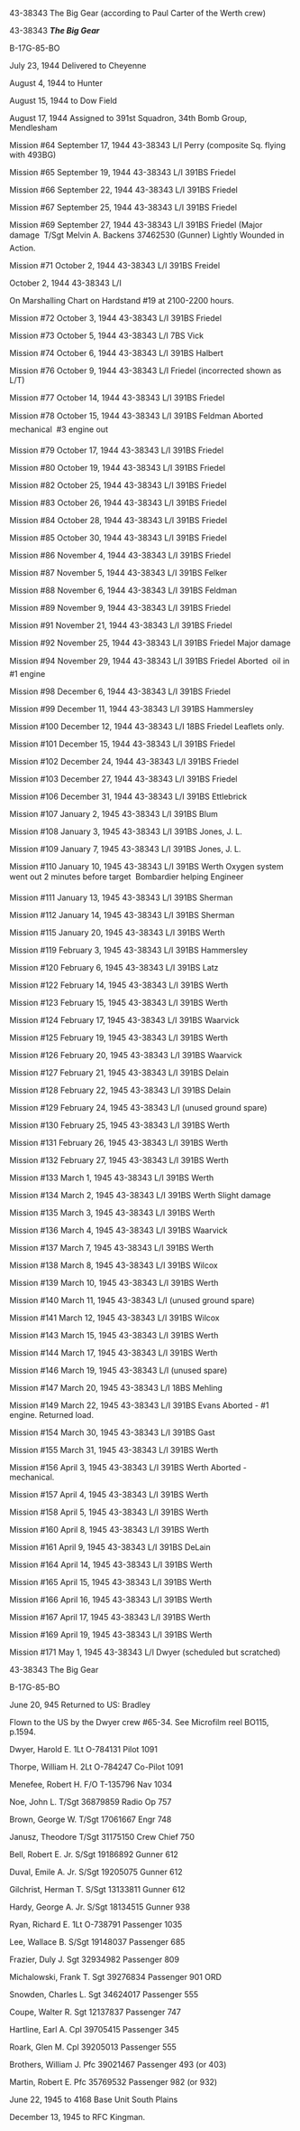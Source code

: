 





43-38343 The Big Gear (according to Paul Carter of the Werth crew)






 




43-38343 ***The Big Gear*** 

B-17G-85-BO

July 23, 1944 Delivered to Cheyenne

August 4, 1944 to Hunter

August 15, 1944 to Dow Field

August 17, 1944 Assigned to 391st Squadron, 34th
Bomb Group, Mendlesham

Mission #64 September 17, 1944 43-38343 L/I Perry (composite
Sq. flying with 493BG)

Mission #65 September 19, 1944 43-38343 L/I 391BS Friedel

Mission #66 September 22, 1944 43-38343 L/I 391BS Friedel

Mission #67 September 25, 1944 43-38343 L/I 391BS Friedel

Mission #69 September 27, 1944 43-38343 L/I 391BS
Friedel (Major damage  T/Sgt Melvin
A. Backens 37462530 (Gunner) Lightly Wounded in Action.

Mission #71 October 2, 1944 43-38343 L/I 391BS Freidel

  October 2, 1944 43-38343 L/I

On Marshalling Chart on Hardstand #19 at 2100-2200 hours.

Mission #72 October 3, 1944 43-38343 L/I 391BS Friedel

Mission #73 October 5, 1944 43-38343 L/I 7BS Vick

Mission #74 October 6, 1944 43-38343 L/I 391BS Halbert

Mission #76 October 9, 1944 43-38343 L/I Friedel
(incorrected shown as L/T)

Mission #77 October 14, 1944 43-38343 L/I 391BS Friedel

Mission #78 October 15, 1944 43-38343 L/I 391BS
Feldman Aborted  mechanical 
#3 engine out

Mission #79 October 17, 1944 43-38343 L/I 391BS Friedel

Mission #80 October 19, 1944 43-38343 L/I 391BS Friedel

Mission #82 October 25, 1944 43-38343 L/I 391BS Friedel

Mission #83 October 26, 1944 43-38343 L/I 391BS Friedel

Mission #84 October 28, 1944 43-38343 L/I 391BS Friedel

Mission #85 October 30, 1944 43-38343 L/I 391BS Friedel

Mission #86 November 4, 1944 43-38343 L/I 391BS Friedel

Mission #87 November 5, 1944 43-38343 L/I 391BS Felker

Mission #88 November 6, 1944 43-38343 L/I 391BS Feldman

Mission #89 November 9, 1944 43-38343 L/I 391BS Friedel

Mission #91 November 21, 1944 43-38343 L/I 391BS Friedel

Mission #92 November 25, 1944 43-38343 L/I 391BS
Friedel Major damage

Mission #94 November 29, 1944 43-38343 L/I 391BS
Friedel Aborted  oil in #1 engine

Mission #98 December 6, 1944 43-38343 L/I 391BS Friedel

Mission #99 December 11, 1944 43-38343 L/I 391BS Hammersley

Mission #100 December 12, 1944 43-38343 L/I 18BS
Friedel Leaflets only.

Mission #101 December 15, 1944 43-38343 L/I 391BS Friedel

Mission #102 December 24, 1944 43-38343 L/I 391BS Friedel

Mission #103 December 27, 1944 43-38343 L/I 391BS Friedel

Mission #106 December 31, 1944 43-38343 L/I 391BS Ettlebrick

Mission #107 January 2, 1945 43-38343 L/I 391BS Blum

Mission #108 January 3, 1945 43-38343 L/I 391BS Jones, J. L.

Mission #109 January 7, 1945 43-38343 L/I 391BS Jones, J. L.

Mission #110 January 10, 1945 43-38343 L/I 391BS
Werth Oxygen system
went out 2 minutes before target  Bombardier helping Engineer

Mission #111 January 13, 1945 43-38343 L/I 391BS Sherman

Mission #112 January 14, 1945 43-38343 L/I 391BS Sherman

Mission #115 January 20, 1945 43-38343 L/I 391BS Werth

Mission #119 February 3, 1945 43-38343 L/I 391BS Hammersley

Mission #120 February 6, 1945 43-38343 L/I 391BS Latz

Mission #122 February 14, 1945 43-38343 L/I 391BS Werth

Mission #123 February 15, 1945 43-38343 L/I 391BS Werth

Mission #124 February 17, 1945 43-38343 L/I 391BS Waarvick

Mission #125 February 19, 1945 43-38343 L/I 391BS Werth

Mission #126 February 20, 1945 43-38343 L/I 391BS Waarvick

Mission #127 February 21, 1945 43-38343 L/I 391BS Delain

Mission #128 February 22, 1945 43-38343 L/I 391BS Delain

Mission #129 February 24, 1945 43-38343 L/I (unused ground
spare)

Mission #130 February 25, 1945 43-38343 L/I 391BS Werth

Mission #131 February 26, 1945 43-38343 L/I 391BS Werth

Mission #132 February 27, 1945 43-38343 L/I 391BS Werth

Mission #133 March 1, 1945 43-38343 L/I 391BS Werth

Mission #134 March 2, 1945 43-38343 L/I 391BS
Werth
Slight damage

Mission #135 March 3, 1945 43-38343 L/I 391BS Werth

Mission #136 March 4, 1945 43-38343 L/I 391BS Waarvick

Mission #137 March 7, 1945 43-38343 L/I 391BS Werth

Mission #138 March 8, 1945 43-38343 L/I 391BS Wilcox

Mission #139 March 10, 1945 43-38343 L/I 391BS Werth

Mission #140 March 11, 1945 43-38343 L/I (unused ground spare)

Mission #141 March 12, 1945 43-38343 L/I 391BS Wilcox

Mission #143 March 15, 1945 43-38343 L/I 391BS Werth

Mission #144 March 17, 1945 43-38343 L/I 391BS Werth

Mission #146 March 19, 1945 43-38343 L/I (unused spare)

Mission #147 March 20, 1945 43-38343 L/I 18BS Mehling

Mission #149 March 22, 1945 43-38343 L/I 391BS
Evans
Aborted \- #1 engine. Returned load.

Mission #154 March 30, 1945 43-38343 L/I 391BS Gast

Mission #155 March 31, 1945 43-38343 L/I 391BS Werth

Mission #156 April 3, 1945 43-38343 L/I 391BS Werth
Aborted \- mechanical.

Mission #157 April 4, 1945 43-38343 L/I 391BS Werth

Mission #158 April 5, 1945 43-38343 L/I 391BS Werth

Mission #160 April 8, 1945 43-38343 L/I 391BS Werth

Mission #161 April 9, 1945 43-38343 L/I 391BS DeLain

Mission #164 April 14, 1945 43-38343 L/I 391BS Werth

Mission #165 April 15, 1945 43-38343 L/I 391BS Werth

Mission #166 April 16, 1945 43-38343 L/I 391BS Werth

Mission #167 April 17, 1945 43-38343 L/I 391BS Werth

Mission #169 April 19, 1945 43-38343 L/I 391BS Werth

Mission #171 May 1, 1945 43-38343 L/I Dwyer (scheduled but
scratched)

43-38343 The Big Gear

B-17G-85-BO

June 20, 945 Returned to US: Bradley

Flown to the US by the Dwyer crew #65-34. See Microfilm reel
BO115, p.1594.

Dwyer, Harold
E.
1Lt
O-784131
Pilot
1091

Thorpe, William
H.
2Lt
O-784247
Co-Pilot
1091

Menefee, Robert
H.
F/O T-135796
Nav
1034

Noe, John
L.
T/Sgt
36879859
Radio
Op
757

Brown, George
W.
T/Sgt
17061667
Engr
748

Janusz,
Theodore
T/Sgt 31175150
Crew
Chief
750

Bell, Robert E.
Jr.  S/Sgt
19186892
Gunner
612

Duval, Emile A.
Jr.
S/Sgt 19205075
Gunner
612

Gilchrist, Herman
T.
S/Sgt 13133811
Gunner
612

Hardy, George A.
Jr.
S/Sgt 18134515
Gunner
938

Ryan, Richard
E.
1Lt
O-738791
Passenger
1035

Lee, Wallace B.
S/Sgt 19148037
Passenger
685

Frazier, Duly
J.
Sgt
32934982
Passenger
809

Michalowski, Frank
T.
Sgt
39276834
Passenger
901 ORD

Snowden, Charles
L.
Sgt 34624017
Passenger
555

Coupe, Walter
R.
Sgt 12137837
Passenger
747

Hartline, Earl
A.
Cpl
39705415
Passenger
345

Roark, Glen
M.
Cpl
39205013
Passenger
555

Brothers, William
J.
Pfc 39021467
Passenger
493 (or 403\)

Martin, Robert
E.
Pfc
35769532
Passenger
982 (or 932\)

June 22, 1945 to 4168 Base Unit South Plains

December 13, 1945 to RFC Kingman.




